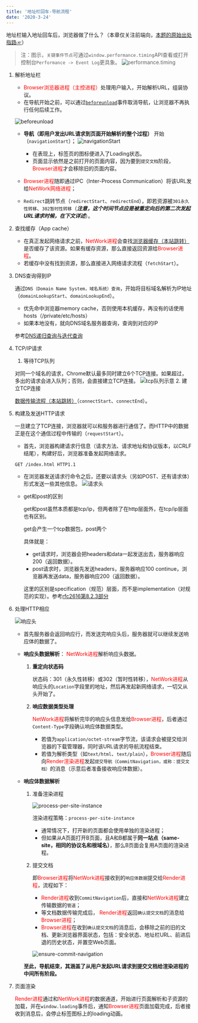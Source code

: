 ```yaml
---
title: '地址栏回车-导航流程'
date: '2020-3-24'
---
```


地址栏输入地址回车后，浏览器做了什么？（本章仅关注前端向，[本题的原始出处指路☞](http://fex.baidu.com/blog/2014/05/what-happen/)）

> 注：图示，`关键事件节点`可通过`window.performance.timing`API查看或打开控制台`Performance -> Event Log`更具象。
![performance.timing](../../../.imgs/performance-timing.png)

1. 解析地址栏
    - <font color=red>Browser浏览器进程（主控进程）</font>处理用户输入，开始解析URL，组装协议。
    - 在导航开始之前，可以通过[`beforeunload`](https://developer.mozilla.org/zh-CN/docs/Web/Events/beforeunload)事件取消导航，让浏览器不再执行任何后续工作。

    ![beforeunload](../../../.imgs/browser-beforeunload.png)
    - **导航（即用户发出URL请求到页面开始解析的整个过程）** 开始（`navigationStart`）；
    ![navigationStart](../../../.imgs/browser-navigation-start.png)

        - 在表现上，标签页的图标便进入了Loading状态。
        - 页面显示依然是之前打开的页面内容，因为要到`提交文档`阶段，<font color=red>Browser进程</font>才会移除旧的页面内容。
    - <font color=red>Browser进程</font>随即通过IPC（Inter-Process Communication）将该URL发给<font color=red>NetWork网络进程</font>；
    - `Redirect`跳转节点（`redirectStart`、`redirectEnd`），即若资源被`301永久性转移`、`302暂时性转移`（***注意，这个时间节点应是被重定向后的第二次发起URL请求时候，在下文详述***）。
2. 查找缓存（App cache）

    - 在真正发起网络请求之前，<font color=red>NetWork进程</font>会查找[浏览器缓存（本站跳转）](../internet/http-cache.html#http缓存)是否缓存了该资源。如果有缓存资源，那么直接返回资源给<font color=red>Browser进程</font>。
    - 若缓存中没有找到资源，那么直接进入网络请求流程（`fetchStart`）。
3. DNS查询得到IP

    通过`DNS（Domain Name System，域名系统）查询`，开始将目标域名解析为IP地址（`domainLookupStart`、`domainLookupEnd`）。
    - 优先命中浏览器memory cache，否则使用本机缓存，再没有的话使用hosts（/private/etc/hosts）
    - 如果本地没有，就向DNS域名服务器查询，查询到对应的IP

    参考[DNS递归查询与迭代查询](https://www.cnblogs.com/qingdaofu/p/7399670.html)
4. TCP/IP请求
    1. 等待TCP队列

    对同一个域名的请求，Chrome默认最多同时建立6个TCP连接。如果超过，多出的请求会进入队列；否则，会直接建立TCP连接。
    ![tcp队列示意](../../../.imgs/tcp-queue.png)
    2. 建立TCP连接

    [数据传输流程（本站跳转）](../internet/internet-protocol.html#数据传输流程)（`connectStart`、`connectEnd`）。
5. 构建及发送HTTP请求

    一旦建立了TCP连接，浏览器就可以和服务器进行通信了。而HTTP中的数据正是在这个通信过程中传输的（`requestStart`）。
    - 首先，浏览器构建请求行信息（请求方法、请求地址和协议版本，以CRLF结尾），构建好后，浏览器准备发起网络请求。

    ```md
    GET /index.html HTTP1.1
    ```

    - 在浏览器发送请求行命令之后，还要以请求头（另如POST、还有请求体）形式发送一些其他信息。
    ![请求头](../../../.imgs/http-request-header.png)
    - get和post的区别

        get和post虽然本质都是tcp/ip，但两者除了在http层面外，在tcp/ip层面也有区别。

        get会产生一个tcp数据包，post两个

        具体就是：

        - get请求时，浏览器会把headers和data一起发送出去，服务器响应200（返回数据）。
        - post请求时，浏览器先发送headers，服务器响应100 continue，浏览器再发送data，服务器响应200（返回数据）。

        这里的区别是specification（规范）层面，而不是implementation（对规范的实现）。参考[rfc2616第8.2.3部分](https://tools.ietf.org/html/rfc2616#section-8.2.3)

6. 处理HTTP相应

    ![响应头](../../../.imgs/http-response-header.png)

    - 首先服务器会返回响应行，而发送完响应头后，服务器就可以继续发送响应体的数据了。
    - **响应头数据解析**： <font color=red>NetWork进程</font>解析响应头数据。
        1. **重定向状态码**

            状态码：301（永久性转移）或302（暂时性转移），<font color=red>NetWork进程</font>从响应头的`Location`字段里的地址，然后再发起新网络请求，一切又从头开始了。
        2. **响应数据类型处理**

            <font color=red>NetWork进程</font>将解析完毕的响应头信息发给<font color=red>Browser进程</font>，后者通过`Content-Type`字段确认响应体数据类型。
            - 若值为`application/octet-stream`字节流，该请求会被提交给浏览器的下载管理器，同时该URL请求的导航流程结束。
            - 若值为解析类型（如`text/html`、`text/plain`），<font color=red>Browser进程</font>随后向<font color=red>Render渲染进程</font>发起`提交导航（CommitNavigation，或称：提交文档）`的消息（示意后者准备接收响应体数据）。
    - **响应体数据解析**
        1. 准备渲染进程

            ![process-per-site-instance](../../../.imgs/browser-process-per-site-instance.png)

            渲染进程策略：`process-per-site-instance`
            - 通常情况下，打开新的页面都会使用单独的渲染进程；
            - 但如果从A页面打开B页面，且A和B都属于**同一站点（same-site，相同的协议名和根域名）**，那么B页面会复用A页面的渲染进程。
        2. 提交文档

            即<font color=red>Browser进程</font>将<font color=red>NetWork进程</font>接收到的`响应体数据`提交给<font color=red>Render进程</font>，流程如下：
            - <font color=red>Render进程</font>收到`CommitNavigation`后，直接和<font color=red>NetWork进程</font>建立传输数据的`管道`；
            - 等文档数据传输完成后， <font color=red>Render进程</font>返回`确认提交文档`的消息给<font color=red>Browser进程</font>；
            - <font color=red>Browser进程</font>在收到`确认提交文档`的消息后，会移除之前的旧的文档、更新浏览器界面状态，包括：安全状态、地址栏URL、前进后退的历史状态，并置空Web页面。

            ![ensure-commit-navigation](../../../.imgs/browser-ensure-commit-navigation.png)

        **至此，导航结束，其涵盖了从用户发起URL请求到提交文档给渲染进程的中间所有阶段。**

7. 页面渲染

    <font color=red>Render进程</font>通过和<font color=red>NetWork进程</font>的数据通道，开始进行页面解析和子资源的加载，并在`window.loading`事件后，通知<font color=red>Browser进程</font>页面加载完成，后者接收到消息后，会停止标签图标上的loading动画。
